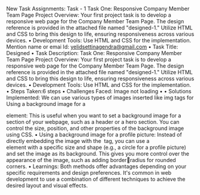 New Task Assignments: Task - 1
Task One: Responsive Company Member Team Page
Project Overview:
Your first project task is to develop a responsive web page for the Company Member Team
Page. The design reference is provided in the attached file named "designed-1." Utilize 
HTML
and CSS to bring this design to life, ensuring responsiveness across various devices. 
• Development Tools: Use HTML and CSS for the implementation.
Mention name or emai Id: yelidsettinagendra@gmail.com
• Task Title: Designed
• Task Description: 
Task One: Responsive Company Member Team Page
Project Overview:
Your first project task is to develop a responsive web page for the Company Member Team
Page. The design reference is provided in the attached file named "designed-1." Utilize 
HTML
and CSS to bring this design to life, ensuring responsiveness across various devices. 
• Development Tools: Use HTML and CSS for the implementation.
• Steps Taken:6 steps 
• Challenges Faced: Image not loading
• • Solutions Implemented: We can use various types of images inserted like img tags 
for Using a background image for a <div> element: This is useful when you want to 
set a background image for a section of your webpage, such as a header or a hero 
section. You can control the size, position, and other properties of the background 
image using CSS.
• Using a background image for a profile picture: Instead of directly embedding the 
image with the <img> tag, you can use a <div> element with a specific size and 
shape (e.g., a circle for a profile picture) and set the image as its background. This 
gives you more control over the appearance of the image, such as adding borderradius for rounded corners.
• Learnings: Both methods offer advantages depending on your specific requirements and 
design preferences. It's common in web development to use a combination of different 
techniques to achieve the desired layout and visual effects.
